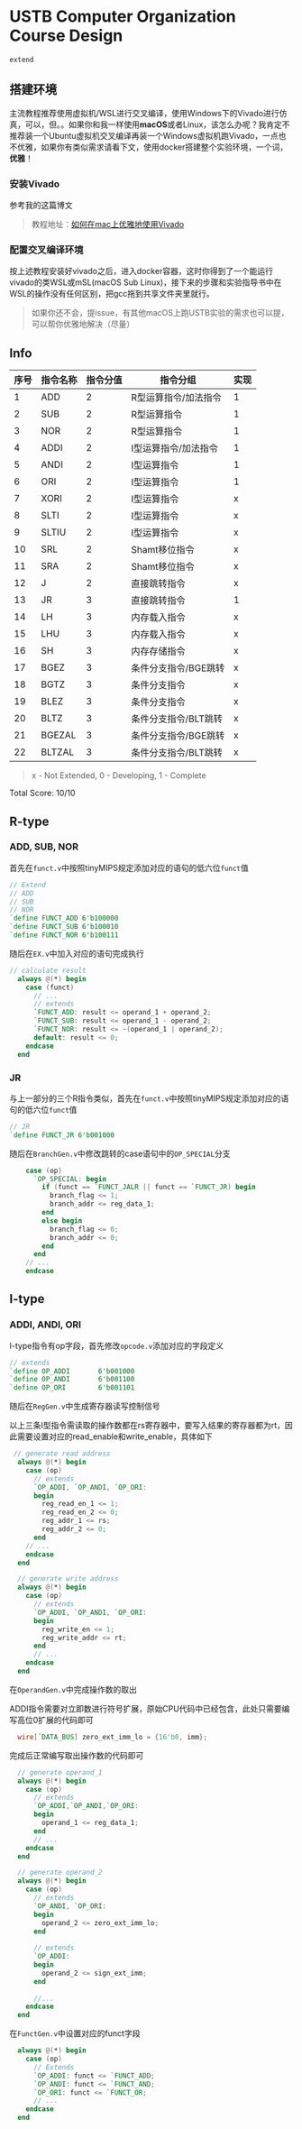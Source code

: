 # USTB Computer Organization Course Design

`extend`

## 搭建环境

主流教程推荐使用虚拟机/WSL进行交叉编译，使用Windows下的Vivado进行仿真，可以，但。。如果你和我一样使用**macOS**或者Linux，该怎么办呢？我肯定不推荐装一个Ubuntu虚拟机交叉编译再装一个Windows虚拟机跑Vivado，一点也不优雅，如果你有类似需求请看下文，使用docker搭建整个实验环境，一个词，**优雅**！

### 安装Vivado

参考我的这篇博文

> 教程地址：[如何在mac上优雅地使用Vivado](https://witchelaina.github.io/posts/vivado_on_mac/)

### 配置交叉编译环境

按上述教程安装好vivado之后，进入docker容器，这时你得到了一个能运行vivado的类WSL或mSL(macOS Sub Linux)，接下来的步骤和实验指导书中在WSL的操作没有任何区别，把gcc拖到共享文件夹里就行。

> 如果你还不会，提issue，有其他macOS上跑USTB实验的需求也可以提，可以帮你优雅地解决（尽量）


## Info

| 序号 | 指令名称 | 指令分值 | 指令分组             | 实现|
| :--- | :------- | :------- | -------------------- | --- |
| 1    | ADD      | 2        | R型运算指令/加法指令 | 1|
| 2    | SUB      | 2        | R型运算指令          | 1|
| 3    | NOR      | 2        | R型运算指令          | 1|
| 4    | ADDI     | 2        | I型运算指令/加法指令 | 1|
| 5    | ANDI     | 2        | I型运算指令          | 1|
| 6    | ORI      | 2        | I型运算指令          | 1|
| 7    | XORI     | 2        | I型运算指令          | x|
| 8    | SLTI     | 2        | I型运算指令          | x|
| 9    | SLTIU    | 2        | I型运算指令          | x|
| 10   | SRL      | 2        | Shamt移位指令        | x|
| 11   | SRA      | 2        | Shamt移位指令        | x|
| 12   | J        | 2        | 直接跳转指令         | x|
| 13   | JR       | 3        | 直接跳转指令         | 1|
| 14   | LH       | 3        | 内存载入指令         | x|
| 15   | LHU      | 3        | 内存载入指令         | x|
| 16   | SH       | 3        | 内存存储指令         | x|
| 17   | BGEZ     | 3        | 条件分支指令/BGE跳转 | x|
| 18   | BGTZ     | 3        | 条件分支指令         | x|
| 19   | BLEZ     | 3        | 条件分支指令         | x|
| 20   | BLTZ     | 3        | 条件分支指令/BLT跳转 | x|
| 21   | BGEZAL   | 3        | 条件分支指令/BGE跳转 | x|
| 22   | BLTZAL   | 3        | 条件分支指令/BLT跳转 | x|


> x - Not Extended, 0 - Developing, 1 - Complete

Total Score: 10/10


## R-type

### ADD, SUB, NOR

首先在`funct.v`中按照tinyMIPS规定添加对应的语句的低六位`funct`值

```verilog
// Extend
// ADD
// SUB
// NOR
`define FUNCT_ADD 6'b100000
`define FUNCT_SUB 6'b100010
`define FUNCT_NOR 6'b100111
```

随后在`EX.v`中加入对应的语句完成执行

```verilog
// calculate result
  always @(*) begin
    case (funct)
      // ...
      // extends
      `FUNCT_ADD: result <= operand_1 + operand_2;
      `FUNCT_SUB: result <= operand_1 - operand_2;
      `FUNCT_NOR: result <= ~(operand_1 | operand_2);
      default: result <= 0;
    endcase
  end
```

### JR

与上一部分的三个R指令类似，首先在`funct.v`中按照tinyMIPS规定添加对应的语句的低六位`funct`值

```verilog
// JR
`define FUNCT_JR 6'b001000
```

随后在`BranchGen.v`中修改跳转的case语句中的`OP_SPECIAL`分支

```verilog
    case (op)
      `OP_SPECIAL: begin
        if (funct == `FUNCT_JALR || funct == `FUNCT_JR) begin
          branch_flag <= 1;
          branch_addr <= reg_data_1;
        end
        else begin
          branch_flag <= 0;
          branch_addr <= 0;
        end
      end
    // ...
    endcase

```


## I-type

### ADDI, ANDI, ORI

I-type指令有op字段，首先修改`opcode.v`添加对应的字段定义

```verilog
// extends
`define OP_ADDI       6'b001000
`define OP_ANDI       6'b001100
`define OP_ORI        6'b001101
```

随后在`RegGen.v`中生成寄存器读写控制信号

以上三条I型指令需读取的操作数都在rs寄存器中，要写入结果的寄存器都为rt，因此需要设置对应的read_enable和write_enable，具体如下

```verilog
 // generate read address
  always @(*) begin
    case (op)
      // extends
      `OP_ADDI, `OP_ANDI, `OP_ORI:
      begin
        reg_read_en_1 <= 1;
        reg_read_en_2 <= 0;
        reg_addr_1 <= rs;
        reg_addr_2 <= 0;
      end
    // ...   
    endcase
  end

  // generate write address
  always @(*) begin
    case (op)
      // extends
      `OP_ADDI, `OP_ANDI, `OP_ORI:
      begin
        reg_write_en <= 1;
        reg_write_addr <= rt;
      end
      // ...
    endcase
  end
```


在`OperandGen.v`中完成操作数的取出

ADDI指令需要对立即数进行符号扩展，原始CPU代码中已经包含，此处只需要编写高位0扩展的代码即可

```verilog
  wire[`DATA_BUS] zero_ext_imm_lo = {16'b0, imm};
```

完成后正常编写取出操作数的代码即可

```verilog
  // generate operand_1
  always @(*) begin
    case (op)
      // extends
      `OP_ADDI,`OP_ANDI,`OP_ORI:
      begin
        operand_1 <= reg_data_1;
      end
      // ...
    endcase
  end

  // generate operand_2
  always @(*) begin
    case (op)
      // extends
      `OP_ANDI, `OP_ORI:
      begin
        operand_2 <= zero_ext_imm_lo;
      end
      
      // extends
      `OP_ADDI:
      begin
        operand_2 <= sign_ext_imm;
      end
      
      //...
    endcase
  end
```

在`FunctGen.v`中设置对应的funct字段


```verilog
  always @(*) begin
    case (op)
      // Extends
      `OP_ADDI: funct <= `FUNCT_ADD;
      `OP_ANDI: funct <= `FUNCT_AND;
      `OP_ORI: funct <= `FUNCT_OR;
      // ...
    endcase
  end
```


